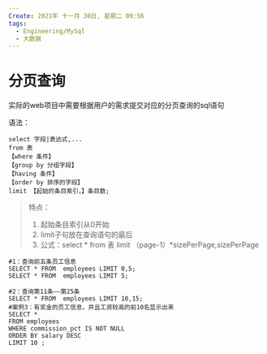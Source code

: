 ```yaml
---
Create: 2021年 十一月 30日, 星期二 09:56
tags: 
  - Engineering/MySql
  - 大数据
---
```

# 分页查询

实际的web项目中需要根据用户的需求提交对应的分页查询的sql语句

语法：

```mysql
select 字段|表达式,...
from 表
【where 条件】
【group by 分组字段】
【having 条件】
【order by 排序的字段】
limit 【起始的条目索引，】条目数;
```

> 特点：
>
> 1. 起始条目索引从0开始
> 2. limit子句放在查询语句的最后
> 3. 公式：select * from  表 limit （page-1）*sizePerPage,sizePerPage

```mysql
#1：查询前五条员工信息
SELECT * FROM  employees LIMIT 0,5;
SELECT * FROM  employees LIMIT 5;

#2：查询第11条——第25条
SELECT * FROM  employees LIMIT 10,15;
#案例3：有奖金的员工信息，并且工资较高的前10名显示出来
SELECT * 
FROM employees 
WHERE commission_pct IS NOT NULL 
ORDER BY salary DESC 
LIMIT 10 ;
```






